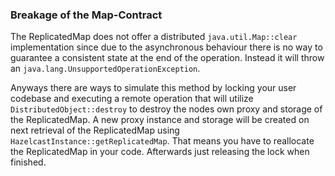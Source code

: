 
### Breakage of the Map-Contract

The ReplicatedMap does not offer a distributed `java.util.Map::clear` implementation since due to the asynchronous
behaviour there is no way to guarantee a consistent state at the end of the operation. Instead it will throw an
`java.lang.UnsupportedOperationException`.

Anyways there are ways to simulate this method by locking your user codebase and executing a remote operation that will
utilize `DistributedObject::destroy` to destroy the nodes own proxy and storage of the ReplicatedMap. A new proxy instance
and storage will be created on next retrieval of the ReplicatedMap using `HazelcastInstance::getReplicatedMap`.
That means you have to reallocate the ReplicatedMap in your code. Afterwards just releasing the lock when finished.
